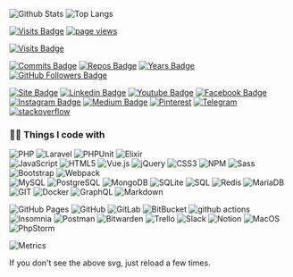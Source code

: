 ![Github Stats](https://github-readme-stats.vercel.app/api?username=kooler62&count_private=true&show_icons=true&include_all_commits=true)
![Top Langs](https://github-readme-stats.vercel.app/api/top-langs/?username=kooler62&hide=TeX&layout=compact)

[![Visits Badge](https://badges.pufler.dev/visits/kooler62/kooler62)](https://github.com/kooler62)
<a href="https://github.com/kooler62/kooler62">
    <img src="https://komarev.com/ghpvc/?username=kooler62" alt="page views" />
</a>

[![Visits Badge](https://badges.pufler.dev/visits/kooler62/kooler62)](https://github.com/kooler62)


[![Commits Badge](https://badges.pufler.dev/commits/monthly/kooler62)](https://github.com/kooler62)
[![Repos Badge](https://badges.pufler.dev/repos/kooler62)](https://github.com/kooler62)
[![Years Badge](https://badges.pufler.dev/years/kooler62)](https://github.com/kooler62)
[![GitHub Followers Badge](https://img.shields.io/github/followers/kooler62?color=green&logo=github)](https://github.com/kooler62?tab=followers)


  

  
[![Site Badge](https://img.shields.io/badge/Afanasiev.top-blue?style=flat-square&logoColor=white/)](https://afanasiev.top)
[![Linkedin Badge](https://img.shields.io/badge/Linkedin-0A66C2?style=flat-square&logo=Linkedin&logoColor=white/)](https://www.linkedin.com/in/volodymyr-afanasiev)
[![Youtube Badge](https://img.shields.io/badge/Youtube-f00?style=flat-square&logo=youtube&logoColor=white)](https://www.youtube.com/channel/UC28cHDsRrXlE3qorabaaCBQ)
[![Facebook Badge](https://img.shields.io/badge/Facebook-blue?style=flat-square&logo=Facebook&logoColor=white&link=/)](https://www.facebook.com/volodymyr.afanasiev.90) 
[![Instagram Badge](https://img.shields.io/badge/Instagram-d72f84?style=flat-square&logo=instagram&logoColor=white&link=/)](https://instagram.com/volodymyrafanasiev)
[![Medium Badge](https://img.shields.io/badge/Medium-03a57a?style=flat-square&logo=Medium&logoColor=white&link=/)](https://https://medium.com/@volodymyrafanasiev)
[![Pinterest](https://img.shields.io/badge/Pinterest-e60023?style=flat-square&logo=Pinterest&logoColor=white)](https://www.pinterest.ru/volodymyrafanasiev)
[![Telegram](https://img.shields.io/badge/Telegram-2CA5E0?style=flat-square&logo=telegram&logoColor=white)](https://t.me/vafanasiev)
[![stackoverflow](https://img.shields.io/badge/stackoverflow-F58025?style=flat-square&logo=stackoverflow&logoColor=white)](https://ru.stackoverflow.com/users/439871/volodymyr-afanasiev)
 
  ### 👨‍💻 Things I code with

<p>
  <img alt="PHP" src="https://img.shields.io/badge/PHP-777BB4.svg?style=flat-square&logo=php&logoColor=white">
  <img alt="Laravel" src="https://img.shields.io/badge/Laravel-F55247?style=flat-square&logo=Laravel&logoColor=white"/>
  <img alt="PHPUnit" src="https://custom-icon-badges.herokuapp.com/badge/PHPUnit-366488.svg?style=flat-square&logo=test-tube&logoColor=white">
  <img alt="Elixir" src="https://custom-icon-badges.herokuapp.com/badge/Elixir-4b275f?style=flat-square&logo=elixir&logoColor=white">
<br>  
  <img alt="JavaScript" src="https://img.shields.io/badge/JavaScript-F7DF1E.svg?logo=javascript&logoColor=black">
  <img alt="HTML5" src="https://img.shields.io/badge/HTML5-E34F26?style=flat-square&logo=HTML5&logoColor=white"/>
  <img alt="Vue.js" src="https://img.shields.io/badge/Vue.js-42B883?style=flat-square&logo=Vue.js&logoColor=white"/> 
  <img alt="jQuery" src="https://img.shields.io/badge/jQuery-0769ad?style=flat-square&logo=jquery&logoColor=white"/>   
  <img alt="CSS3" src="https://img.shields.io/badge/CSS3-1572B6?style=flat-square&logo=CSS3&logoColor=white"/>
  <img alt="NPM" src="https://img.shields.io/badge/NPM-CB3837?style=flat-square&logo=npm&logoColor=white" />
  <img alt="Sass" src="https://img.shields.io/badge/Sass-CC6699?style=flat-square&logo=sass&logoColor=white" />
  <img alt="Bootstrap" src="https://img.shields.io/badge/Bootstrap-7952B3.svg?style=flat-square&logo=bootstrap&logoColor=white">
  <img alt="Webpack" src="https://img.shields.io/badge/Webpack-8DD6F9?style=flat-square&logo=webpack&logoColor=white" /> 
<br> 
  <img alt="MySQL" src="https://img.shields.io/badge/MySQL-00f.svg?style=flat-square&logo=mysql&logoColor=white">
  <img alt="PostgreSQL" src ="https://img.shields.io/badge/PostgreSQL-316192.svg?style=flat-square&logo=postgresql&logoColor=white">
  <img alt="MongoDB" src="https://img.shields.io/badge/MongoDB-13aa52?style=flat-square&logo=mongodb&logoColor=white" />
  <img alt="SQLite" src ="https://img.shields.io/badge/SQLite-07405e.svg?style=flat-square&logo=sqlite&logoColor=white">
  <img alt="SQL" src="https://custom-icon-badges.herokuapp.com/badge/SQL-025E8C.svg?style=flat-square&logo=database&logoColor=white">
  <img alt="Redis" src="https://img.shields.io/badge/Redis-DC382D?logo=Redis&logoColor=white">
  <img alt="MariaDB" src="https://img.shields.io/badge/MariaDB-003545?logo=mariadb&logoColor=white">
<br> 
  <img alt="GIT" src="https://img.shields.io/badge/Git-F05032?style=flat-square&logo=git&logoColor=white" />
  <img alt="Docker" src="https://img.shields.io/badge/Docker-46a2f1?style=flat-square&logo=docker&logoColor=white" />
  <img alt="GraphQL" src="https://img.shields.io/badge/GraphQL-E10098?style=flat-square&logo=graphql&logoColor=white" />
  <img alt="Markdown" src="https://img.shields.io/badge/Markdown-000000.svg?logo=markdown&logoColor=white">
</p>

<p>
  <img alt="GitHub Pages" src="https://img.shields.io/badge/GitHub%20Pages-327FC7.svg?logo=github&logoColor=white">
  <img alt="GitHub" src="https://img.shields.io/badge/Github-181717?logo=GitHub&logoColor=white"/>
  <img alt="GitLab" src="https://img.shields.io/badge/GitLab-FCA121?logo=gitlab"/>
  <img alt="BitBucket" src="https://img.shields.io/badge/BitBucket-darkblue?logo=bitbucket"/>
  <img alt="github actions" src="https://img.shields.io/badge/Github_Actions-2088FF?logo=github-actions&logoColor=white" />
  <img alt="Insomnia" src="https://img.shields.io/badge/Insomnia-5849BE?logo=insomnia&logoColor=white" />
  <img alt="Postman" src="https://img.shields.io/badge/Postman-FF6C37?logo=postman&logoColor=white">
  <img alt="Bitwarden" src="https://img.shields.io/badge/Bitwarden-175DDC?logo=bitwarden&logoColor=white">
  <img alt="Trello" src="https://img.shields.io/badge/Trello-0079BF?logo=Trello&logoColor=white"/>
  <img alt="Slack" src="https://img.shields.io/badge/Slack-E01563?logo=Slack&logoColor=white"/>
  <img alt="Notion" src="https://img.shields.io/badge/Notion-000000?logo=Notion&logoColor=white"/>
  <img alt="MacOS" src="https://img.shields.io/badge/macOS-BigSur-292e33?style=flat-square&logo=apple&logoColor=ffffff"/>
  <img alt="PhpStorm" src="https://img.shields.io/badge/PhpStorm-blueviolet?logo=phpstorm&logoColor=black&color=black&labelColor=darkorchid"/>
</p>

![Metrics](https://metrics.lecoq.io/kooler62?template=classic&isocalendar=1&languages=1&stars=1&achievements=1&pagespeed=1&lines=1&followup=1&isocalendar.duration=half-year&languages.limit=8&languages.sections=most-used&languages.colors=github&languages.threshold=0%25&languages.indepth=false&languages.categories=markup%2C%20programming&languages.recent.categories=markup%2C%20programming&languages.recent.load=300&languages.recent.days=14&stars.limit=8&followup.sections=repositories&achievements.threshold=C&achievements.secrets=true&achievements.display=detailed&achievements.limit=0&pagespeed.url=.user.website&pagespeed.detailed=false&pagespeed.screenshot=false&config.timezone=Asia%2FTokyo&config.display=large&config.padding=0%25)

If you don't see the above svg, just reload a few times.

